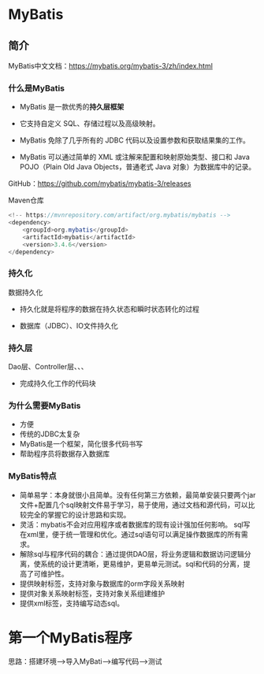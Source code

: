 # MyBatis

## 简介

MyBatis中文文档：https://mybatis.org/mybatis-3/zh/index.html

### 什么是MyBatis

* MyBatis 是一款优秀的**持久层框架**

* 它支持自定义 SQL、存储过程以及高级映射。

* MyBatis 免除了几乎所有的 JDBC 代码以及设置参数和获取结果集的工作。

* MyBatis 可以通过简单的 XML 或注解来配置和映射原始类型、接口和 Java POJO（Plain Old Java Objects，普通老式 Java 对象）为数据库中的记录。



GitHub：https://github.com/mybatis/mybatis-3/releases

Maven仓库

```java
<!-- https://mvnrepository.com/artifact/org.mybatis/mybatis -->
<dependency>
    <groupId>org.mybatis</groupId>
    <artifactId>mybatis</artifactId>
    <version>3.4.6</version>
</dependency>

```

###  持久化

数据持久化

* 持久化就是将程序的数据在持久状态和瞬时状态转化的过程

* 数据库（JDBC）、IO文件持久化



### 持久层

Dao层、Controller层、、、

 * 完成持久化工作的代码块



### 为什么需要MyBatis

* 方便
* 传统的JDBC太复杂
* MyBatis是一个框架，简化很多代码书写
* 帮助程序员将数据存入数据库



### MyBatis特点

- 简单易学：本身就很小且简单。没有任何第三方依赖，最简单安装只要两个jar文件+配置几个sql映射文件易于学习，易于使用，通过文档和源代码，可以比较完全的掌握它的设计思路和实现。
- 灵活：mybatis不会对应用程序或者数据库的现有设计强加任何影响。 sql写在xml里，便于统一管理和优化。通过sql语句可以满足操作数据库的所有需求。
- 解除sql与程序代码的耦合：通过提供DAO层，将业务逻辑和数据访问逻辑分离，使系统的设计更清晰，更易维护，更易单元测试。sql和代码的分离，提高了可维护性。
- 提供映射标签，支持对象与数据库的orm字段关系映射
- 提供对象关系映射标签，支持对象关系组建维护
- 提供xml标签，支持编写动态sql。



# 第一个MyBatis程序

思路：搭建环境-->导入MyBati-->编写代码-->测试

## 
